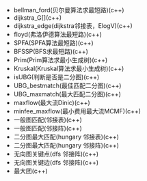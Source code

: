 + bellman_ford(贝尔曼算法求最短路)(c++)
+ dijkstra_G[][](dijkstra算法最短路，路径还原)(c++)
+ dijkstra_edge(dijkstra邻接表，ElogV)(c++)
+ floyd(弗洛伊德算法最短路)(c++)
+ SPFA(SPFA算法最短路)(c++)
+ BFSSP(BFS求最短路)(c++)
+ Prim(Prim算法求最小生成树)(c++)
+ Kruskal(Kruskal算法求最小生成树)(c++)
+ isUBG(判断是否是二分图)(c++)
+ UBG_bestmatch(最佳匹配二分图)(c++)
+ UBG_maxmatch(最大匹配二分图)(c++)
+ maxflow(最大流Dinic)(c++)
+ minfee_maxflow(最小费用最大流MCMF)(c++)
+ 一般图匹配(邻接表)(c++)
+ 一般图匹配(邻接阵)(c++)
+ 二分图最大匹配(hungary 邻接表)(c++)
+ 二分图最大匹配(hungary 邻接阵)(c++)
+ 无向图关键点(dfs 邻接阵)(c++)
+ 无向图关键边(dfs 邻接阵)(c++)
+ 最大团(c++)
